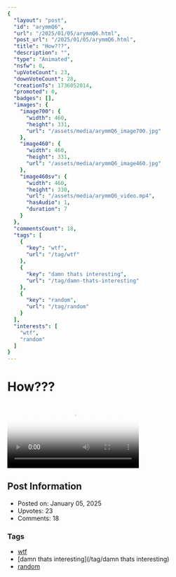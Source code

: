 ```yaml
---
{
  "layout": "post",
  "id": "arymmQ6",
  "url": "/2025/01/05/arymmQ6.html",
  "post_url": "/2025/01/05/arymmQ6.html",
  "title": "How???",
  "description": "",
  "type": "Animated",
  "nsfw": 0,
  "upVoteCount": 23,
  "downVoteCount": 28,
  "creationTs": 1736052014,
  "promoted": 0,
  "badges": [],
  "images": {
    "image700": {
      "width": 460,
      "height": 331,
      "url": "/assets/media/arymmQ6_image700.jpg"
    },
    "image460": {
      "width": 460,
      "height": 331,
      "url": "/assets/media/arymmQ6_image460.jpg"
    },
    "image460sv": {
      "width": 460,
      "height": 330,
      "url": "/assets/media/arymmQ6_video.mp4",
      "hasAudio": 1,
      "duration": 7
    }
  },
  "commentsCount": 18,
  "tags": [
    {
      "key": "wtf",
      "url": "/tag/wtf"
    },
    {
      "key": "damn thats interesting",
      "url": "/tag/damn-thats-interesting"
    },
    {
      "key": "random",
      "url": "/tag/random"
    }
  ],
  "interests": [
    "wtf",
    "random"
  ]
}
---
```


# How???

<video controls playsinline loop poster="/assets/media/arymmQ6_image460.jpg">
  <source src="/assets/media/arymmQ6_video.mp4" type="video/mp4">
  Your browser does not support the video tag.
</video>

## Post Information

- Posted on: January 05, 2025
- Upvotes: 23
- Comments: 18

### Tags

- [wtf](/tag/wtf)
- [damn thats interesting](/tag/damn thats interesting)
- [random](/tag/random)
